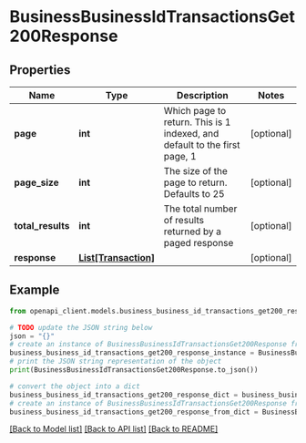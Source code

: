 # BusinessBusinessIdTransactionsGet200Response


## Properties

Name | Type | Description | Notes
------------ | ------------- | ------------- | -------------
**page** | **int** | Which page to return. This is 1 indexed, and default to the first page, 1 | [optional] 
**page_size** | **int** | The size of the page to return. Defaults to 25 | [optional] 
**total_results** | **int** | The total number of results returned by a paged response | [optional] 
**response** | [**List[Transaction]**](Transaction.md) |  | [optional] 

## Example

```python
from openapi_client.models.business_business_id_transactions_get200_response import BusinessBusinessIdTransactionsGet200Response

# TODO update the JSON string below
json = "{}"
# create an instance of BusinessBusinessIdTransactionsGet200Response from a JSON string
business_business_id_transactions_get200_response_instance = BusinessBusinessIdTransactionsGet200Response.from_json(json)
# print the JSON string representation of the object
print(BusinessBusinessIdTransactionsGet200Response.to_json())

# convert the object into a dict
business_business_id_transactions_get200_response_dict = business_business_id_transactions_get200_response_instance.to_dict()
# create an instance of BusinessBusinessIdTransactionsGet200Response from a dict
business_business_id_transactions_get200_response_from_dict = BusinessBusinessIdTransactionsGet200Response.from_dict(business_business_id_transactions_get200_response_dict)
```
[[Back to Model list]](../README.md#documentation-for-models) [[Back to API list]](../README.md#documentation-for-api-endpoints) [[Back to README]](../README.md)



